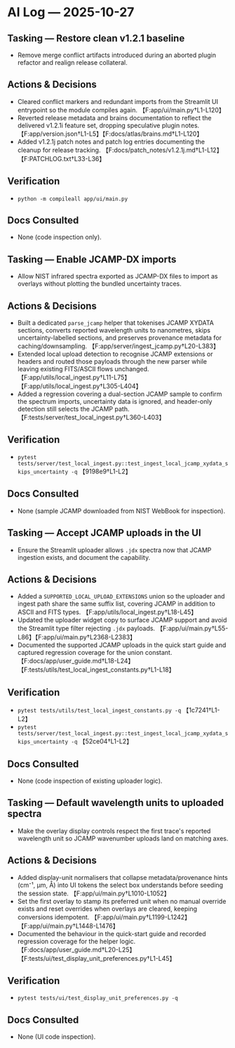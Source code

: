 # AI Log — 2025-10-27

## Tasking — Restore clean v1.2.1 baseline
- Remove merge conflict artifacts introduced during an aborted plugin refactor and realign release collateral.

## Actions & Decisions
- Cleared conflict markers and redundant imports from the Streamlit UI entrypoint so the module compiles again. 【F:app/ui/main.py†L1-L120】
- Reverted release metadata and brains documentation to reflect the delivered v1.2.1i feature set, dropping speculative plugin notes. 【F:app/version.json†L1-L5】【F:docs/atlas/brains.md†L1-L120】
- Added v1.2.1j patch notes and patch log entries documenting the cleanup for release tracking. 【F:docs/patch_notes/v1.2.1j.md†L1-L12】【F:PATCHLOG.txt†L33-L36】

## Verification
- `python -m compileall app/ui/main.py`

## Docs Consulted
- None (code inspection only).

## Tasking — Enable JCAMP-DX imports
- Allow NIST infrared spectra exported as JCAMP-DX files to import as overlays without plotting the bundled uncertainty traces.

## Actions & Decisions
- Built a dedicated `parse_jcamp` helper that tokenises JCAMP XYDATA sections, converts reported wavelength units to nanometres, skips uncertainty-labelled sections, and preserves provenance metadata for caching/downsampling. 【F:app/server/ingest_jcamp.py†L20-L383】
- Extended local upload detection to recognise JCAMP extensions or headers and routed those payloads through the new parser while leaving existing FITS/ASCII flows unchanged. 【F:app/utils/local_ingest.py†L11-L75】【F:app/utils/local_ingest.py†L305-L404】
- Added a regression covering a dual-section JCAMP sample to confirm the spectrum imports, uncertainty data is ignored, and header-only detection still selects the JCAMP path. 【F:tests/server/test_local_ingest.py†L360-L403】

## Verification
- `pytest tests/server/test_local_ingest.py::test_ingest_local_jcamp_xydata_skips_uncertainty -q` 【9198e9†L1-L2】

## Docs Consulted
- None (sample JCAMP downloaded from NIST WebBook for inspection).

## Tasking — Accept JCAMP uploads in the UI
- Ensure the Streamlit uploader allows `.jdx` spectra now that JCAMP ingestion exists, and document the capability.

## Actions & Decisions
- Added a `SUPPORTED_LOCAL_UPLOAD_EXTENSIONS` union so the uploader and ingest path share the same suffix list, covering JCAMP in addition to ASCII and FITS types. 【F:app/utils/local_ingest.py†L18-L45】
- Updated the uploader widget copy to surface JCAMP support and avoid the Streamlit type filter rejecting `.jdx` payloads. 【F:app/ui/main.py†L55-L86】【F:app/ui/main.py†L2368-L2383】
- Documented the supported JCAMP uploads in the quick start guide and captured regression coverage for the union constant. 【F:docs/app/user_guide.md†L18-L24】【F:tests/utils/test_local_ingest_constants.py†L1-L18】

## Verification
- `pytest tests/utils/test_local_ingest_constants.py -q` 【1c7241†L1-L2】
- `pytest tests/server/test_local_ingest.py::test_ingest_local_jcamp_xydata_skips_uncertainty -q` 【52ce04†L1-L2】

## Docs Consulted
- None (code inspection of existing uploader logic).

## Tasking — Default wavelength units to uploaded spectra
- Make the overlay display controls respect the first trace's reported wavelength unit so JCAMP wavenumber uploads land on matching axes.

## Actions & Decisions
- Added display-unit normalisers that collapse metadata/provenance hints (cm⁻¹, µm, Å) into UI tokens the select box understands before seeding the session state. 【F:app/ui/main.py†L1010-L1052】
- Set the first overlay to stamp its preferred unit when no manual override exists and reset overrides when overlays are cleared, keeping conversions idempotent. 【F:app/ui/main.py†L1199-L1242】【F:app/ui/main.py†L1448-L1476】
- Documented the behaviour in the quick-start guide and recorded regression coverage for the helper logic. 【F:docs/app/user_guide.md†L20-L25】【F:tests/ui/test_display_unit_preferences.py†L1-L45】

## Verification
- `pytest tests/ui/test_display_unit_preferences.py -q`

## Docs Consulted
- None (UI code inspection).
